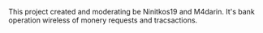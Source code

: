 This project created and moderating be Ninitkos19 and M4darin.
It's bank operation wireless of monery requests and tracsactions.